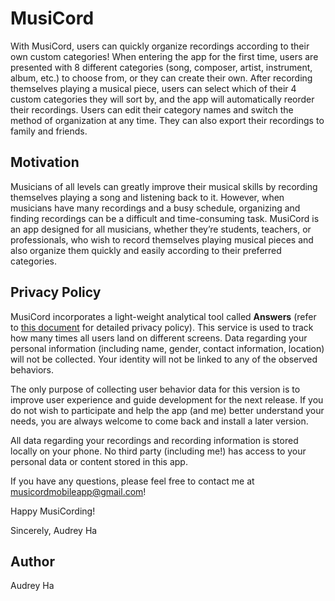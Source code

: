 # MusiCord
With MusiCord, users can quickly organize recordings according to their own custom categories! When entering the app for the first time, users are presented with 8 different categories (song, composer, artist, instrument, album, etc.) to choose from, or they can create their own. After recording themselves playing a musical piece, users can select which of their 4 custom categories they will sort by, and the app will automatically reorder their recordings. Users can edit their category names and switch the method of organization at any time. They can also export their recordings to family and friends.

## Motivation
Musicians of all levels can greatly improve their musical skills by recording themselves playing a song and listening back to it. However, when musicians have many recordings and a busy schedule, organizing and finding recordings can be a difficult and time-consuming task. MusiCord is an app designed for all musicians, whether they’re students, teachers, or professionals, who wish to record themselves playing musical pieces and also organize them quickly and easily according to their preferred categories.

## Privacy Policy
MusiCord incorporates a light-weight analytical tool called <b>Answers</b> (refer to [this document](https://answers.io/img/onepager/privacy.pdf) for detailed privacy policy). This service is used to track how many times all users land on different screens. Data regarding your personal information (including name, gender, contact information, location) will not be collected. Your identity will not be linked to any of the observed behaviors.

The only purpose of collecting user behavior data for this version is to improve user experience and guide development for the next release. If you do not wish to participate and help the app (and me) better understand your needs, you are always welcome to come back and install a later version.

All data regarding your recordings and recording information is stored locally on your phone. No third party (including me!) has access to your personal data or content stored in this app.

If you have any questions, please feel free to contact me at musicordmobileapp@gmail.com!

Happy MusiCording!

Sincerely,
Audrey Ha

## Author
Audrey Ha
